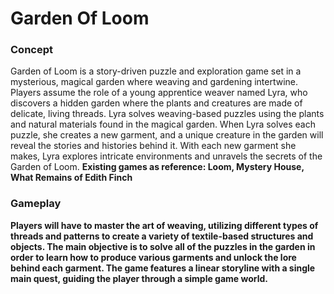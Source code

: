 # Garden Of Loom

### Concept
Garden of Loom is a story-driven puzzle and exploration game set in a mysterious, magical garden where weaving and gardening intertwine. Players assume the role of a young apprentice weaver named Lyra, who discovers a hidden garden where the plants and creatures are made of delicate, living threads. Lyra solves weaving-based puzzles using the plants and natural materials found in the magical garden. When Lyra solves each puzzle, she creates a new garment, and a unique creature in the garden will reveal the stories and histories behind it. With each new garment she makes, Lyra explores intricate environments and unravels the secrets of the Garden of Loom. 
<b>
Existing games as reference: Loom, Mystery House, What Remains of Edith Finch

### Gameplay
Players will have to master the art of weaving, utilizing different types of threads and patterns to create a variety of textile-based structures and objects. The main objective is to solve all of the puzzles in the garden in order to learn how to produce various garments and unlock the lore behind each garment. The game features a linear storyline with a single main quest, guiding the player through a simple game world. 

